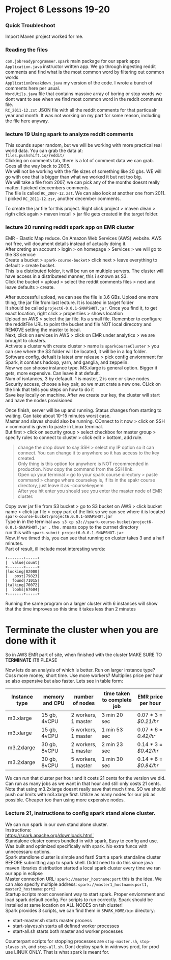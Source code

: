 # Project 6 Lessons 19-20

### Quick Troubleshoot
Import Maven project worked for me.

### Reading the files
`com.jobreadyprogrammer.spark` main package for our spark apps<br>
`Application.java` instructor written app. We go through ingesting reddit comments and find what is the most common word by filtering out common words<br>
`ApplicationBreakdown.java` my version of the code. I wrote a bunch of comments here per usual.<br>
`WordUtils.java` file that contains massive array of boring or stop words we dont want to see when we find most common word in the reddit comments file.<br>
`RC_2011-12.zst` JSON file with all the reddit comments for that particualr year and month. It was not working on my part for some reason, including the file here anyway.<br>

### lecture 19 Using spark to analyze reddit comments
This sounds super random, but we will be working with more practical real world data. You can grab the data at:<br>
`files.pushshift.io/reddit/`<br>
Clicking on comments tab, there is a lot of comment data we can grab. Goes all the way back to 2005.<br>
We will not be working with the file sizes of something like 20 gbs. WE will go with one that is bigger than what we worked it but not too big.<br>
We will take a file from 2007, we can pick any of the months doesnt really matter. I picked deccembers comments.<br>
The file is called `RC_2007-12.zst`. We can also look at another one from 2011. I picked `RC_2011-12.zsr`, another december comments.<br>

To create the jar file for this project. Right click project > maven clean > rigth click again > maven install > jar file gets created in the target folder.<br>

### lecture 20 running reddit spark app on EMR cluster
EMR - Elastic Map reduce. On Amazon Web Services (AWS) website. AWS not free, will document details instead of actually doing it.<br>
After creting an account > login > on homepage > Services > we will go to the S3 service<br>
Create a bucket > `spark-course-bucket`> click next > leave everything to default > create bucket.<br>
This is a distributed folder, it will be run on multiple servers. The cluster will have access in a distributeed manner, this i sknown as S3.<br>
Click the bucket > upload > select the reddit comments files > next and leave defaults > create.<br>

After successful upload, we can see the file is 3.6 GBs. Upload one more thing, the jar file from last lecture. It is located in target folder<br>
It should be called `project6-0.0.1-SNAPSHOT.jar`. Once you find it, to get exact location, right click > propertiies > shows location<br>
Upload on AWS > select the jar file. Its a small file. Remember to configure the redditFile URL to point the bucket and file NOT local direcotry and REMOVE setting the master to local.<br>
Next, click on services in AWS > click on EMR under analytics > we are brought to clusters. <br>
Activate a cluster with create cluster > name is `sparkCourseCluster` > you can see where the S3 folder will be located, it will be in a log folder.<br>
Software config, defualt is latest emr release > pick config enviornment for Spark, it contians hadoop, yarn, and ganglia, and zeppelin. <br>
Now we can shoose instance type. M3.xlarge is general option. Bigger it gets, more expensive. Can leave it at default. <br>
Num of isntances, 3 by defaault. 1 is master, 2 is core or slave nodes. <br>
Security access, choose a key pair, so we must crate a new one. CLick on the link that tells you steps on how to do it<br>
Save key locally on machine. After we create our key, the cluster will start and have the nodes provisioned <br>

Once finish, server will be up and running. Status changes from starting to waiting. Can take about 10-15 minutes worst case.<br>
Master and slaves should also be running. COnnect to it now > click on SSH > command is given to paste in Linux terminal.<br>
But first > click on security group > select checkbox for master group > specify rules to connect to cluster > click edit > bottom, add rule.<br>
> change the drop down to say SSH > select my IP option so it can connect. You can change it to anywhere so it has access to the key created.<br>
Only thing is this option for anywhere is NOT recommended in production. Now copy the command from the SSH link.<br>
Open up your terminal > go to your spark course directory > paste command > change where coursekey is, if its in the spakr course directory, just leave it as -coursekeypem<br>
After you hit enter you should see you enter the master node of EMR cluster.<br>

Copy over jar file from S3 bucket > go to S3 bucket on AWS > click bucket name > click jar file > copy part of the link so we can see where it is located `spark-course-bucket/project6.0.0.1-SNAPSHOT.jar`<br>
Type in in the terminal `aws s3 cp s3://spark-course-bucket/project6-0.0.1-SNAPSHOT.jar .` the . means copy to the currnet directory<br>
run this with `spark-submit project6-0.0.1-SNAPSHOT.jar`<br>
Now, if we timed this, you can see that running on cluster takes 3 and a half minutes.<br>
Part of result, ill include most interesting words:
```
+-------+-----+
|  value|count|
+-------+-----+
|looking|82000|
|   post|79823|
|  found|71015|
|talking|70072|
|  looks|67604|
+-------+-----+
```
Running the same program on a larger cluster with 6 instances will show that the time improves so this time it takes less than 2 minutes<br>
# Terminate the cluster when you are done with it
So in AWS EMR part of site, when finished with the cluster MAKE SURE TO **TERMINATE** IT!! PLEASE

Now lets do an analysis of which is better. Run on larger instance type? Coss more money, short time. Use more workers? Multiplies price per hour so also expensive but also faster. Lets see in table form:<br>

Instance type | memory and CPU | number of nodes | time taken to complete job | EMR price per hour |
--- | --- | --- | --- | ---
m3.xlarge | 15 gb, 4vCPU | 2 workers, 1 master | 3 min 20 sec | 0.07 * 3 = *$0.21/hr*
m3.xlarge | 15 gb, 4vCPU | 5 workers, 1 master | 1 min 53 sec | 0.07 * 6 = *0.42/hr*
m3.2xlarge | 30 gb, 8vCPU | 2 workers, 1 master | 2 min 23 sec | 0.14 * 3 = *$0.42/hr*
m3.2xlarge | 30 gb, 8vCPU | 5 workers, 1 master | 1 min 30 sec | 0.14 * 6 = *$0.84/hr*

We can run that cluster per hour and it costs 21 cents for the version we did. Can run as many jobs as we want in that hour and still only costs 21 cents.<br>
Note that using m3.2xlarge doesnt really save that much time. SO we should push our limits with m3.xlarge first. Utilize as many nodes for our job as possible. Cheaper too than using more expensive nodes.<br>

### Lecture 21, instructions to config spark stand alone cluster.
We can run spark in our own stand alone cluster.<br>
Instructions:<br>
https://spark.apache.org/downloads.html`<br>
Standalone cluster comes bundled in with spark, Easy to config and use. Was built and optimized specifically with spark. No extra funcs with unnecessaru options.<br>
Spark standlone cluster is simple and fast! Start a spark standaline cluster BEFORE submitting app to spark shell. Didnt need to do this since java maven libraries distribution started a local spark cluster every time we ran our app in eclipse<br>
Master connection URL: `spark://master_hostname:port` this is the idea. We can also specify multiple address: `spark://master1_hostname:port1, master2_hostname:port2`<br>
Startup scripts most convenient way to start spark. Proper enviornment and load spark default config. For scripts to run correctly. Spark should be installed at same location on ALL NODES on teh cluster!<br>
Spark provides 3 scripts, we can find them in `SPARK_HOME/bin` directory:<br>
- start-master.sh starts master process
- start-slaves.sh starts all defined worker processes
- start-all.sh starts both master and worker processes

Counterpart scripts for stopping processes are `stop-master.sh`, `stop-slaves.sh`, and `stop-all.sh`. Dont deploy spark in widnwos prod, for prod use LINUX ONLY. That is what spark is meant for.<br>